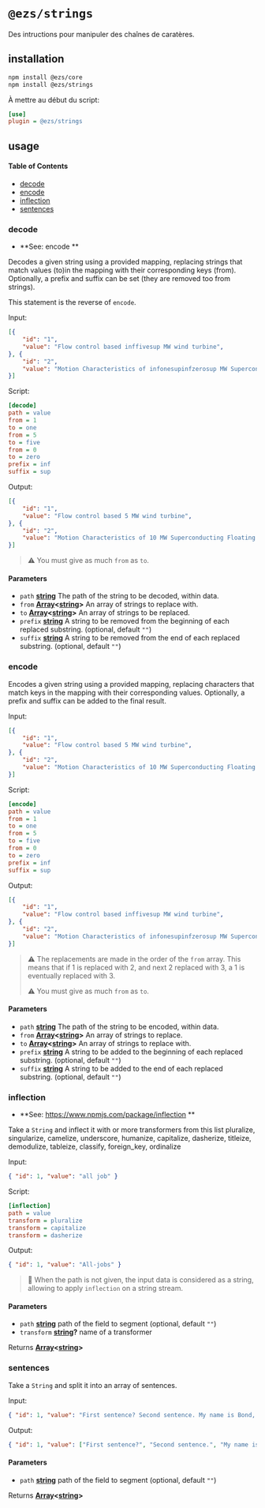 # `@ezs/strings`

Des intructions pour manipuler des chaînes de caratères.

## installation

```bash
npm install @ezs/core
npm install @ezs/strings
```

À mettre au début du script:

```ini
[use]
plugin = @ezs/strings
```

## usage

<!-- Generated by documentation.js. Update this documentation by updating the source code. -->

#### Table of Contents

-   [decode](#decode)
-   [encode](#encode)
-   [inflection](#inflection)
-   [sentences](#sentences)

### decode

-   **See: encode
    **

Decodes a given string using a provided mapping, replacing strings that
match values (to)in the mapping with their corresponding keys (from). Optionally, a
prefix and suffix can be set (they are removed too from strings).

This statement is the reverse of `encode`.

Input:

```json
[{
    "id": "1",
    "value": "Flow control based inffivesup MW wind turbine",
}, {
    "id": "2",
    "value": "Motion Characteristics of infonesupinfzerosup MW Superconducting Floating Offshore Wind Turbine",
}]
```

Script:

```ini
[decode]
path = value
from = 1
to = one
from = 5
to = five
from = 0
to = zero
prefix = inf
suffix = sup
```

Output:

```json
[{
    "id": "1",
    "value": "Flow control based 5 MW wind turbine",
}, {
    "id": "2",
    "value": "Motion Characteristics of 10 MW Superconducting Floating Offshore Wind Turbine",
}]
```

> ⚠ You must give as much `from` as `to`.

#### Parameters

-   `path` **[string](https://developer.mozilla.org/docs/Web/JavaScript/Reference/Global_Objects/String)** The path of the string to be decoded, within data.
-   `from` **[Array](https://developer.mozilla.org/docs/Web/JavaScript/Reference/Global_Objects/Array)&lt;[string](https://developer.mozilla.org/docs/Web/JavaScript/Reference/Global_Objects/String)>** An array of strings to replace with.
-   `to` **[Array](https://developer.mozilla.org/docs/Web/JavaScript/Reference/Global_Objects/Array)&lt;[string](https://developer.mozilla.org/docs/Web/JavaScript/Reference/Global_Objects/String)>** An array of strings to be replaced.
-   `prefix` **[string](https://developer.mozilla.org/docs/Web/JavaScript/Reference/Global_Objects/String)** A string to be removed from the beginning of each
                             replaced substring. (optional, default `""`)
-   `suffix` **[string](https://developer.mozilla.org/docs/Web/JavaScript/Reference/Global_Objects/String)** A string to be removed from the end of each
                            replaced substring. (optional, default `""`)

### encode

Encodes a given string using a provided mapping, replacing characters that
match keys in the mapping with their corresponding values. Optionally, a
prefix and suffix can be added to the final result.

Input:

```json
[{
    "id": "1",
    "value": "Flow control based 5 MW wind turbine",
}, {
    "id": "2",
    "value": "Motion Characteristics of 10 MW Superconducting Floating Offshore Wind Turbine",
}]
```

Script:

```ini
[encode]
path = value
from = 1
to = one
from = 5
to = five
from = 0
to = zero
prefix = inf
suffix = sup
```

Output:

```json
[{
    "id": "1",
    "value": "Flow control based inffivesup MW wind turbine",
}, {
    "id": "2",
    "value": "Motion Characteristics of infonesupinfzerosup MW Superconducting Floating Offshore Wind Turbine",
}]
```

> ⚠ The replacements are made in the order of the `from` array. This means
> that if 1 is replaced with 2, and next 2 replaced with 3, a 1 is eventually
> replaced with 3.
>
> ⚠ You must give as much `from` as `to`.

#### Parameters

-   `path` **[string](https://developer.mozilla.org/docs/Web/JavaScript/Reference/Global_Objects/String)** The path of the string to be encoded, within data.
-   `from` **[Array](https://developer.mozilla.org/docs/Web/JavaScript/Reference/Global_Objects/Array)&lt;[string](https://developer.mozilla.org/docs/Web/JavaScript/Reference/Global_Objects/String)>** An array of strings to replace.
-   `to` **[Array](https://developer.mozilla.org/docs/Web/JavaScript/Reference/Global_Objects/Array)&lt;[string](https://developer.mozilla.org/docs/Web/JavaScript/Reference/Global_Objects/String)>** An array of strings to replace with.
-   `prefix` **[string](https://developer.mozilla.org/docs/Web/JavaScript/Reference/Global_Objects/String)** A string to be added to the beginning of each
                             replaced substring. (optional, default `""`)
-   `suffix` **[string](https://developer.mozilla.org/docs/Web/JavaScript/Reference/Global_Objects/String)** A string to be added to the end of each
                            replaced substring. (optional, default `""`)

### inflection

-   **See: <https://www.npmjs.com/package/inflection>
    **

Take a `String` and inflect it with or more transformers from this list
 pluralize, singularize, camelize, underscore, humanize, capitalize,
 dasherize, titleize, demodulize, tableize, classify, foreign_key, ordinalize

Input:

```json
{ "id": 1, "value": "all job" }
```

Script:

```ini
[inflection]
path = value
transform = pluralize
transform = capitalize
transform = dasherize
```

Output:

```json
{ "id": 1, "value": "All-jobs" }
```

> 📗 When the path is not given, the input data is considered as a string,
> allowing to apply `inflection` on a string stream.

#### Parameters

-   `path` **[string](https://developer.mozilla.org/docs/Web/JavaScript/Reference/Global_Objects/String)** path of the field to segment (optional, default `""`)
-   `transform` **[string](https://developer.mozilla.org/docs/Web/JavaScript/Reference/Global_Objects/String)?** name of a transformer

Returns **[Array](https://developer.mozilla.org/docs/Web/JavaScript/Reference/Global_Objects/Array)&lt;[string](https://developer.mozilla.org/docs/Web/JavaScript/Reference/Global_Objects/String)>** 

### sentences

Take a `String` and split it into an array of sentences.

Input:

```json
{ "id": 1, "value": "First sentence? Second sentence. My name is Bond, J. Bond." }
```

Output:

```json
{ "id": 1, "value": ["First sentence?", "Second sentence.", "My name is Bond, J. Bond."] }
```

#### Parameters

-   `path` **[string](https://developer.mozilla.org/docs/Web/JavaScript/Reference/Global_Objects/String)** path of the field to segment (optional, default `""`)

Returns **[Array](https://developer.mozilla.org/docs/Web/JavaScript/Reference/Global_Objects/Array)&lt;[string](https://developer.mozilla.org/docs/Web/JavaScript/Reference/Global_Objects/String)>** 
